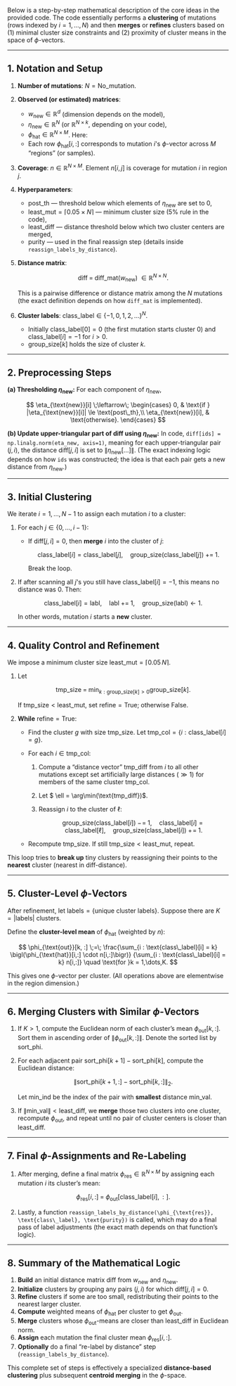 Below is a step-by-step mathematical description of the core ideas in the provided code. The code essentially performs a **clustering** of mutations (rows indexed by $i=1,\dots,N$) and then **merges** or **refines** clusters based on (1) minimal cluster size constraints and (2) proximity of cluster means in the space of $\phi$-vectors.

---

## 1. Notation and Setup

1. **Number of mutations**: $N = \text{No\_mutation}$.

2. **Observed (or estimated) matrices**:

   * $w_{\text{new}} \in \mathbb{R}^d$ (dimension depends on the model),
   * $\eta_{\text{new}} \in \mathbb{R}^N$ (or $\mathbb{R}^{N \times k}$, depending on your code),
   * $\phi_{\text{hat}} \in \mathbb{R}^{N \times M}$.
     Here:
   * Each row $\phi_{\text{hat}}[i,:]$ corresponds to mutation $i$'s $\phi$-vector across $M$ “regions” (or samples).

3. **Coverage**: $n \in \mathbb{R}^{N \times M}$. Element $n[i,j]$ is coverage for mutation $i$ in region $j$.

4. **Hyperparameters**:

   * $\text{post\_th}$ — threshold below which elements of $\eta_{\text{new}}$ are set to 0,
   * $\text{least\_mut} = \lceil 0.05 \times N\rceil$ — minimum cluster size (5% rule in the code),
   * $\text{least\_diff}$ — distance threshold below which two cluster centers are merged,
   * $\text{purity}$ — used in the final reassign step (details inside `reassign_labels_by_distance`).

5. **Distance matrix**:

   $$
     \text{diff} \;=\; \text{diff\_mat}(w_{\text{new}}) \;\in \mathbb{R}^{N \times N}.
   $$

   This is a pairwise difference or distance matrix among the $N$ mutations (the exact definition depends on how `diff_mat` is implemented).

6. **Cluster labels**: $\text{class\_label} \in \{-1, 0, 1, 2, \dots\}^{N}$.

   * Initially $\text{class\_label}[0] = 0$ (the first mutation starts cluster 0) and $\text{class\_label}[i] = -1$ for $i>0$.
   * $\text{group\_size}[k]$ holds the size of cluster $k$.

---

## 2. Preprocessing Steps

**(a) Thresholding $\eta_{\text{new}}$:**
For each component of $\eta_{\text{new}}$,

$$
  \eta_{\text{new}}[i] \;\leftarrow\; 
  \begin{cases}
    0, & \text{if } |\eta_{\text{new}}[i]| \le \text{post\_th},\\
    \eta_{\text{new}}[i], & \text{otherwise}.
  \end{cases}
$$

**(b) Update upper-triangular part of $\text{diff}$ using $\eta_{\text{new}}$:**
In code, `diff[ids] = np.linalg.norm(eta_new, axis=1)`, meaning for each upper-triangular pair $(j,i)$, the distance $\text{diff}[j,i]$ is set to $\|\eta_{\text{new}}[\dots]\|$. (The exact indexing logic depends on how `ids` was constructed; the idea is that each pair gets a new distance from $\eta_{\text{new}}$.)

---

## 3. Initial Clustering

We iterate $i=1,\dots,N-1$ to assign each mutation $i$ to a cluster:

1. For each $j\in \{0,\dots,i-1\}$:

   * If $\text{diff}[j,i] = 0$, then **merge** $i$ into the cluster of $j$:

     $$
       \text{class\_label}[i] = \text{class\_label}[j], 
       \quad
       \text{group\_size}\bigl(\text{class\_label}[j]\bigr) \;+=\; 1.
     $$

     Break the loop.

2. If after scanning all $j$'s you still have $\text{class\_label}[i] = -1$, this means no distance was 0. Then:

   $$
     \text{class\_label}[i] = \text{labl}, \quad \text{labl} \;+=\; 1,
     \quad \text{group\_size}(\text{labl}) \leftarrow 1.
   $$

   In other words, mutation $i$ starts a **new** cluster.

---

## 4. Quality Control and Refinement

We impose a minimum cluster size $\text{least\_mut} = \lceil 0.05\,N\rceil$.

1. Let

   $$
     \text{tmp\_size} \;=\; \min_{k : \text{group\_size}[k] > 0} \text{group\_size}[k].
   $$

   If $\text{tmp\_size} < \text{least\_mut}$, set $\text{refine} = \text{True}$; otherwise $\text{False}$.

2. **While** $\text{refine} = \text{True}$:

   * Find the cluster $g$ with size $\text{tmp\_size}$. Let $\text{tmp\_col} = \{i : \text{class\_label}[i] = g\}$.
   * For each $i\in \text{tmp\_col}$:

     1. Compute a “distance vector” $\text{tmp\_diff}$ from $i$ to all other mutations except set artificially large distances ($\gg 1$) for members of the same cluster $\text{tmp\_col}$.
     2. Let $ \ell = \arg\min(\text{tmp\_diff})$.
     3. Reassign $i$ to the cluster of $\ell$:

        $$
          \text{group\_size}\bigl(\text{class\_label}[i]\bigr) \;-\!=\; 1, 
          \quad
          \text{class\_label}[i] = \text{class\_label}[\ell],
          \quad
          \text{group\_size}\bigl(\text{class\_label}[i]\bigr) \;+\!=\; 1.
        $$
   * Recompute $\text{tmp\_size}$. If still $\text{tmp\_size} < \text{least\_mut}$, repeat.

This loop tries to **break up** tiny clusters by reassigning their points to the **nearest** cluster (nearest in $\text{diff}$-distance).

---

## 5. Cluster-Level $\phi$-Vectors

After refinement, let $\text{labels} = \{\text{unique cluster labels}\}$. Suppose there are $K = |\text{labels}|$ clusters.

Define the **cluster-level mean** of $\phi_{\text{hat}}$ (weighted by $n$):

$$
  \phi_{\text{out}}[k, :] 
  \;=\;
  \frac{\sum_{i : \text{class\_label}[i] = k} 
          \bigl(\phi_{\text{hat}}[i,:] \cdot n[i,:]\bigr)}
       {\sum_{i : \text{class\_label}[i] = k} n[i,:]}
  \quad
  \text{for }k = 1,\dots,K.
$$

This gives one $\phi$-vector per cluster. (All operations above are elementwise in the region dimension.)

---

## 6. Merging Clusters with Similar $\phi$-Vectors

1. If $K>1$, compute the Euclidean norm of each cluster’s mean $\phi_{\text{out}}[k,:]$. Sort them in ascending order of $\|\phi_{\text{out}}[k,:]\|$. Denote the sorted list by $\text{sort\_phi}$.

2. For each adjacent pair $\text{sort\_phi}[k+1] - \text{sort\_phi}[k]$, compute the Euclidean distance:

   $$
     \|\text{sort\_phi}[k+1, :] - \text{sort\_phi}[k, :]\|_2.
   $$

   Let $\text{min\_ind}$ be the index of the pair with **smallest** distance $\text{min\_val}$.

3. If $\|\text{min\_val}\| < \text{least\_diff}$, we **merge** those two clusters into one cluster, recompute $\phi_{\text{out}}$, and repeat until no pair of cluster centers is closer than $\text{least\_diff}$.

---

## 7. Final $\phi$-Assignments and Re-Labeling

1. After merging, define a final matrix $\phi_{\text{res}} \in \mathbb{R}^{N \times M}$ by assigning each mutation $i$ its cluster’s mean:

   $$
     \phi_{\text{res}}[i,:] \;=\; \phi_{\text{out}}\bigl[\text{class\_label}[i],:\bigr].
   $$

2. Lastly, a function `reassign_labels_by_distance(\phi_{\text{res}}, \text{class\_label}, \text{purity})` is called, which may do a final pass of label adjustments (the exact math depends on that function’s logic).

---

## 8. Summary of the Mathematical Logic

1. **Build** an initial distance matrix $\text{diff}$ from $w_{\text{new}}$ and $\eta_{\text{new}}$.
2. **Initialize** clusters by grouping any pairs $(j,i)$ for which $\text{diff}[j,i] = 0$.
3. **Refine** clusters if some are too small, redistributing their points to the nearest larger cluster.
4. **Compute** weighted means of $\phi_{\text{hat}}$ per cluster to get $\phi_{\text{out}}$.
5. **Merge** clusters whose $\phi_{\text{out}}$-means are closer than $\text{least\_diff}$ in Euclidean norm.
6. **Assign** each mutation the final cluster mean $\phi_{\text{res}}[i,:]$.
7. **Optionally** do a final “re-label by distance” step (`reassign_labels_by_distance`).

This complete set of steps is effectively a specialized **distance-based clustering** plus subsequent **centroid merging** in the $\phi$-space.
